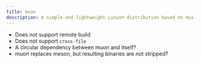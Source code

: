 ```yaml
---
title: muon
description: A simple and lightweight Linux® distribution based on musl libc and toybox
---
```


- Does not support remote build
- Does not support `cross-file`
- A circular dependency between muon and itself?
- muon replaces meson, but resulting binaries are not stripped?
